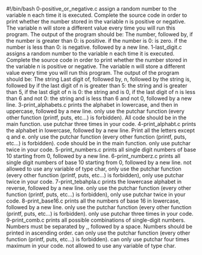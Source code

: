 #!/bin/bash
0-positive_or_negative.c assign a random number to the variable n each time it is executed. Complete the source code in order to print whether the number stored in the variable n is positive or negative. The variable n will store a different value every time you will run this program. The output of the program should be:
The number, followed by, if the number is greater than 0: is positive. if the number is 0: is zero. if the number is less than 0: is negative. followed by a new line.
1-last_digit.c assigns a random number to the variable n each time it is executed. Complete the source code in order to print whether the number stored in the variable n is positive or negative. The variable n will store a different value every time you will run this program. The output of the program should be:
The string Last digit of, followed by, n, followed by the string is, followed by
if the last digit of n is greater than 5: the string and is greater than 5, if the last digit of n is 0: the string and is 0, if the last digit of n is less than 6 and not 0: the string and is less than 6 and not 0, followed by a new line.
3-print_alphabets.c prints the alphabet in lowercase, and then in uppercase, followed by a new line. only use the putchar function (every other function (printf, puts, etc…) is forbidden). All code should be in the main function. use putchar three times in your code.
4-print_alphabt.c prints the alphabet in lowercase, followed by a new line. Print all the letters except q and e. only use the putchar function (every other function (printf, puts, etc…) is forbidden). code should be in the main function. only use putchar twice in your code.
5-print_numbers.c prints all single digit numbers of base 10 starting from 0, followed by a new line.
6-print_numberz.c prints all single digit numbers of base 10 starting from 0, followed by a new line. not allowed to use any variable of type char, only use the putchar function (every other function (printf, puts, etc…) is forbidden), only use putchar twice in your code.
7-print_tebahpla.c prints the lowercase alphabet in reverse, followed by a new line. only use the putchar function (every other function (printf, puts, etc…) is forbidden), only use putchar twice in your code.
8-print_base16.c prints all the numbers of base 16 in lowercase, followed by a new line. only use the putchar function (every other function (printf, puts, etc…) is forbidden). only use putchar three times in your code.
9-print_comb.c prints all possible combinations of single-digit numbers. Numbers must be separated by ,, followed by a space. Numbers should be printed in ascending order. can only use the putchar function (every other function (printf, puts, etc…) is forbidden). can only use putchar four times maximum in your code. not allowed to use any variable of type char.
